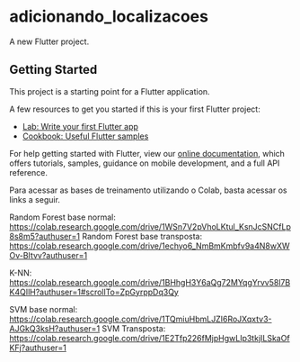 # adicionando_localizacoes

A new Flutter project.

## Getting Started

This project is a starting point for a Flutter application.

A few resources to get you started if this is your first Flutter project:

- [Lab: Write your first Flutter app](https://flutter.dev/docs/get-started/codelab)
- [Cookbook: Useful Flutter samples](https://flutter.dev/docs/cookbook)

For help getting started with Flutter, view our
[online documentation](https://flutter.dev/docs), which offers tutorials,
samples, guidance on mobile development, and a full API reference.

Para acessar as bases de treinamento utilizando o Colab, basta acessar os links a seguir.

Random Forest base normal: https://colab.research.google.com/drive/1WSn7V2pVhoLKtul_KsnJcSNCfLp8s8m5?authuser=1
Random Forest base transposta: https://colab.research.google.com/drive/1echyo6_NmBmKmbfv9a4N8wXWOv-BItvv?authuser=1

K-NN: https://colab.research.google.com/drive/1BHhgH3Y6aQg72MYqgYrvv58l7BK4QIlH?authuser=1#scrollTo=ZpGyrppDq3Qy

SVM base normal: https://colab.research.google.com/drive/1TQmiuHbmLJZI6RoJXqxtv3-AJGkQ3ksH?authuser=1
SVM Transposta: https://colab.research.google.com/drive/1E2Tfp226fMjpHgwLIp3tkjILSkaOfKFj?authuser=1
